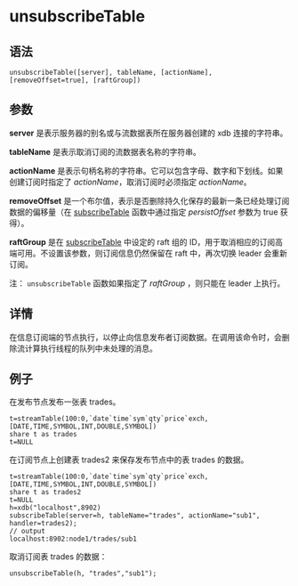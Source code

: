 # unsubscribeTable

## 语法

`unsubscribeTable([server], tableName, [actionName], [removeOffset=true],
[raftGroup])`

## 参数

**server** 是表示服务器的别名或与流数据表所在服务器创建的 xdb 连接的字符串。

**tableName** 是表示取消订阅的流数据表名称的字符串。

**actionName** 是表示句柄名称的字符串。它可以包含字母、数字和下划线。如果创建订阅时指定了 *actionName*，取消订阅时必须指定
*actionName*。

**removeOffset** 是一个布尔值，表示是否删除持久化保存的最新一条已经处理订阅数据的偏移量（在 [subscribeTable](../s/subscribeTable.md) 函数中通过指定
*persistOffset* 参数为 true 获得）。

**raftGroup** 是在 [subscribeTable](../s/subscribeTable.md) 中设定的 raft 组的 ID，用于取消相应的订阅高端可用。不设置该参数，则订阅信息仍然保留在 raft
中，再次切换 leader 会重新订阅。

注： `unsubscribeTable` 函数如果指定了
*raftGroup* ，则只能在 leader 上执行。

## 详情

在信息订阅端的节点执行，以停止向信息发布者订阅数据。在调用该命令时，会删除流计算执行线程的队列中未处理的消息。

## 例子

在发布节点发布一张表 trades。

```
t=streamTable(100:0,`date`time`sym`qty`price`exch,[DATE,TIME,SYMBOL,INT,DOUBLE,SYMBOL])
share t as trades
t=NULL
```

在订阅节点上创建表 trades2 来保存发布节点中的表 trades 的数据。

```
t=streamTable(100:0,`date`time`sym`qty`price`exch,[DATE,TIME,SYMBOL,INT,DOUBLE,SYMBOL])
share t as trades2
t=NULL
h=xdb("localhost",8902)
subscribeTable(server=h, tableName="trades", actionName="sub1", handler=trades2);
// output
localhost:8902:node1/trades/sub1
```

取消订阅表 trades 的数据：

```
unsubscribeTable(h, "trades","sub1");
```

